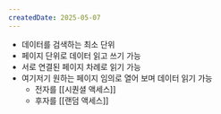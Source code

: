 ```yaml
---
createdDate: 2025-05-07
---
```

- 데이터를 검색하는 최소 단위
- 페이지 단위로 데이터 읽고 쓰기 가능
- 서로 연결된 페이지 차례로 읽기 가능
- 여기저기 원하는 페이지 임의로 열어 보며 데이터 읽기 가능
	- 전자를 [[시퀀셜 액세스]]
	- 후자를 [[랜덤 액세스]]
